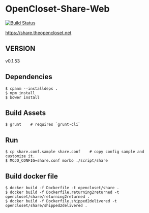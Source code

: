 # OpenCloset-Share-Web #

[![Build Status](https://travis-ci.org/opencloset/monitor.svg?branch=v0.1.53)](https://travis-ci.org/opencloset/OpenCloset-Share-Web)

https://share.theopencloset.net

## VERSION ##

v0.1.53

## Dependencies ##

    $ cpanm --installdeps .
    $ npm install
    $ bower install

## Build Assets ##

    $ grunt    # requires `grunt-cli`

## Run ##

    $ cp share.conf.sample share.conf    # copy config sample and customize it.
    $ MOJO_CONFIG=share.conf morbo ./script/share

## Build docker file ##

    $ docker build -f Dockerfile -t opencloset/share .
    $ docker build -f Dockerfile.returning2returned -t opencloset/share/returning2returned .
    $ docker build -f Dockerfile.shipped2delivered -t opencloset/share/shipped2delivered .
